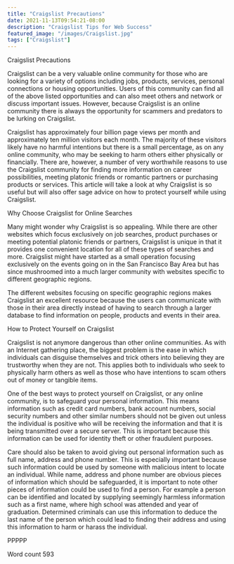 ```yaml
---
title: "Craigslist Precautions"
date: 2021-11-13T09:54:21-08:00
description: "Craigslist Tips for Web Success"
featured_image: "/images/Craigslist.jpg"
tags: ["Craigslist"]
---
```


Craigslist Precautions

Craigslist can be a very valuable online community for those who are looking for a variety of options including jobs, products, services, personal connections or housing opportunities. Users of this community can find all of the above listed opportunities and can also meet others and network or discuss important issues. However, because Craigslist is an online community there is always the opportunity for scammers and predators to be lurking on Craigslist. 

Craigslist has approximately four billion page views per month and approximately ten million visitors each month. The majority of these visitors likely have no harmful intentions but there is a small percentage, as on any online community, who may be seeking to harm others either physically or financially. There are, however, a number of very worthwhile reasons to use the Craigslist community for finding more information on career possibilities, meeting platonic friends or romantic partners or purchasing products or services. This article will take a look at why Craigslist is so useful but will also offer sage advice on how to protect yourself while using Craigslist. 

Why Choose Craigslist for Online Searches

Many might wonder why Craigslist is so appealing. While there are other websites which focus exclusively on job searches, product purchases or meeting potential platonic friends or partners, Craigslist is unique in that it provides one convenient location for all of these types of searches and more. Craigslist might have started as a small operation focusing exclusively on the events going on in the San Francisco Bay Area but has since mushroomed into a much larger community with websites specific to different geographic regions.

The different websites focusing on specific geographic regions makes Craigslist an excellent resource because the users can communicate with those in their area directly instead of having to search through a larger database to find information on people, products and events in their area. 

How to Protect Yourself on Craigslist

Craigslist is not anymore dangerous than other online communities. As with an Internet gathering place, the biggest problem is the ease in which individuals can disguise themselves and trick others into believing they are trustworthy when they are not. This applies both to individuals who seek to physically harm others as well as those who have intentions to scam others out of money or tangible items. 

One of the best ways to protect yourself on Craigslist, or any online community, is to safeguard your personal information. This means information such as credit card numbers, bank account numbers, social security numbers and other similar numbers should not be given out unless the individual is positive who will be receiving the information and that it is being transmitted over a secure server. This is important because this information can be used for identity theft or other fraudulent purposes. 

Care should also be taken to avoid giving out personal information such as full name, address and phone number. This is especially important because such information could be used by someone with malicious intent to locate an individual. While name, address and phone number are obvious pieces of information which should be safeguarded, it is important to note other pieces of information could be used to find a person. For example a person can be identified and located by supplying seemingly harmless information such as a first name, where high school was attended and year of graduation. Determined criminals can use this information to deduce the last name of the person which could lead to finding their address and using this information to harm or harass the individual. 

PPPPP

Word count 593




